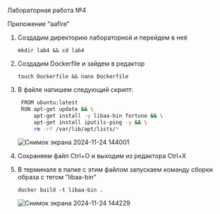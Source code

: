 Лабораторная работа №4

  Приложение “aafire”
  
1. Создадим директорию лабораторной и перейдем в неё
   ```
   mkdir lab4 && cd lab4
   ```

2. Создадим Dockerfile и зайдем в редактор
   ```
   touch Dockerfile && nano Dockerfile
   ```
   
3. В файле напишем следующий скрипт:
   ``` bash
    FROM ubuntu:latest
    RUN apt-get update && \
        apt-get install -y libaa-bin fortune && \
        apt-get install iputils-ping -y && \
        rm -rf /var/lib/apt/lists/*
   ```
    ![Снимок экрана 2024-11-24 144001](https://github.com/user-attachments/assets/a23ab924-d946-4130-893d-ddeb1ef2a2ef)

4. Сохраняем файл Ctrl+O и выходим из редактора Ctrl+X
5. В терминале в папке с этим файлом запускаем команду сборки образа с тегом "libaa-bin"
   ```
   docker build -t libaa-bin .
   ```
   ![Снимок экрана 2024-11-24 144229](https://github.com/user-attachments/assets/f01eb8c0-c11b-4d20-97dd-e828b440293e)

   
